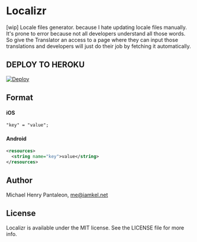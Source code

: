 # Localizr
[wip] Locale files generator. because I hate updating locale files manually. It's prone to error because not all developers understand all those words. So give the Translator an access to a page where they can input those translations and developers will just do their job by fetching it automatically.


## DEPLOY TO HEROKU

[![Deploy](https://www.herokucdn.com/deploy/button.svg)](https://heroku.com/deploy?template=https://github.com/michaelhenry/localizr)

## Format

#### iOS

```txt
"key" = "value";
```

#### Android

```xml
<resources>
  <string name="key">value</string>
</resources>
```

## Author

Michael Henry Pantaleon, me@iamkel.net

## License

Localizr is available under the MIT license. See the LICENSE file for more info.
